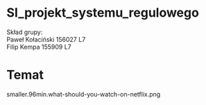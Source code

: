# SI_projekt_systemu_regulowego
Skład grupy:<br>
Paweł Kołaciński 156027 L7<br>
Filip Kempa 155909 L7<br>
# Temat
smaller.96min.what-should-you-watch-on-netflix.png
